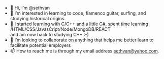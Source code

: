 - 👋 Hi, I’m @sethvan
- 👀 I’m interested in learning to code, flamenco guitar, surfing, and studying historical origins.
- 🌱 I started learning with C/C++ and a little C#, spent time learning /HTML/CSS/JavasCript/Node/MongoDB/REACT  
 and am now back to studying C++ :-)
- 💞️ I’m looking to collaborate on anything that helps me better learn to facilitate potential employers
- 📫 How to reach me is through my email address sethvan@yahoo.com.

<!---
sethvan/sethvan is a ✨ special ✨ repository because its `README.md` (this file) appears on your GitHub profile.
You can click the Preview link to take a look at your changes.
--->
